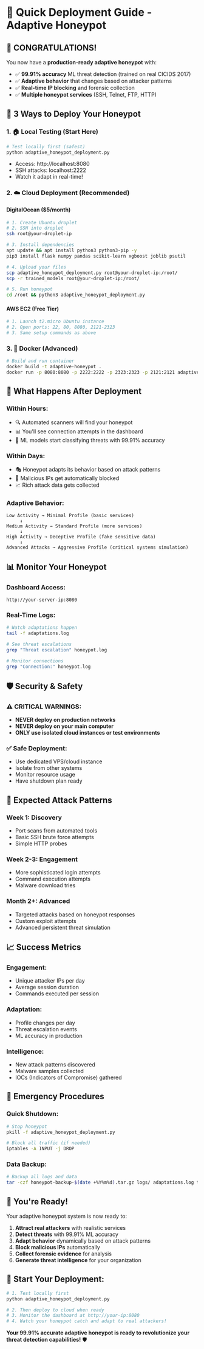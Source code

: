 # 🚀 Quick Deployment Guide - Adaptive Honeypot

## 🎉 **CONGRATULATIONS!** 

You now have a **production-ready adaptive honeypot** with:
- ✅ **99.91% accuracy** ML threat detection (trained on real CICIDS 2017)
- ✅ **Adaptive behavior** that changes based on attacker patterns
- ✅ **Real-time IP blocking** and forensic collection
- ✅ **Multiple honeypot services** (SSH, Telnet, FTP, HTTP)

## 🚀 **3 Ways to Deploy Your Honeypot**

### 1. 🏠 **Local Testing (Start Here)**
```bash
# Test locally first (safest)
python adaptive_honeypot_deployment.py
```
- Access: http://localhost:8080
- SSH attacks: localhost:2222
- Watch it adapt in real-time!

### 2. ☁️ **Cloud Deployment (Recommended)**

#### **DigitalOcean ($5/month)**
```bash
# 1. Create Ubuntu droplet
# 2. SSH into droplet
ssh root@your-droplet-ip

# 3. Install dependencies
apt update && apt install python3 python3-pip -y
pip3 install flask numpy pandas scikit-learn xgboost joblib psutil

# 4. Upload your files
scp adaptive_honeypot_deployment.py root@your-droplet-ip:/root/
scp -r trained_models root@your-droplet-ip:/root/

# 5. Run honeypot
cd /root && python3 adaptive_honeypot_deployment.py
```

#### **AWS EC2 (Free Tier)**
```bash
# 1. Launch t2.micro Ubuntu instance
# 2. Open ports: 22, 80, 8080, 2121-2323
# 3. Same setup commands as above
```

### 3. 🐳 **Docker (Advanced)**
```bash
# Build and run container
docker build -t adaptive-honeypot .
docker run -p 8080:8080 -p 2222:2222 -p 2323:2323 -p 2121:2121 adaptive-honeypot
```

## 🎯 **What Happens After Deployment**

### **Within Hours:**
- 🔍 Automated scanners will find your honeypot
- 📊 You'll see connection attempts in the dashboard
- 🧠 ML models start classifying threats with 99.91% accuracy

### **Within Days:**
- 🎭 Honeypot adapts its behavior based on attack patterns
- 🚫 Malicious IPs get automatically blocked
- 📈 Rich attack data gets collected

### **Adaptive Behavior:**
```
Low Activity → Minimal Profile (basic services)
     ↓
Medium Activity → Standard Profile (more services)
     ↓  
High Activity → Deceptive Profile (fake sensitive data)
     ↓
Advanced Attacks → Aggressive Profile (critical systems simulation)
```

## 📊 **Monitor Your Honeypot**

### **Dashboard Access:**
```
http://your-server-ip:8080
```

### **Real-Time Logs:**
```bash
# Watch adaptations happen
tail -f adaptations.log

# See threat escalations  
grep "Threat escalation" honeypot.log

# Monitor connections
grep "Connection:" honeypot.log
```

## 🛡️ **Security & Safety**

### ⚠️ **CRITICAL WARNINGS:**
- **NEVER deploy on production networks**
- **NEVER deploy on your main computer**
- **ONLY use isolated cloud instances or test environments**

### ✅ **Safe Deployment:**
- Use dedicated VPS/cloud instance
- Isolate from other systems
- Monitor resource usage
- Have shutdown plan ready

## 🎯 **Expected Attack Patterns**

### **Week 1: Discovery**
- Port scans from automated tools
- Basic SSH brute force attempts
- Simple HTTP probes

### **Week 2-3: Engagement**
- More sophisticated login attempts
- Command execution attempts
- Malware download tries

### **Month 2+: Advanced**
- Targeted attacks based on honeypot responses
- Custom exploit attempts
- Advanced persistent threat simulation

## 📈 **Success Metrics**

### **Engagement:**
- Unique attacker IPs per day
- Average session duration
- Commands executed per session

### **Adaptation:**
- Profile changes per day
- Threat escalation events
- ML accuracy in production

### **Intelligence:**
- New attack patterns discovered
- Malware samples collected
- IOCs (Indicators of Compromise) gathered

## 🚨 **Emergency Procedures**

### **Quick Shutdown:**
```bash
# Stop honeypot
pkill -f adaptive_honeypot_deployment.py

# Block all traffic (if needed)
iptables -A INPUT -j DROP
```

### **Data Backup:**
```bash
# Backup all logs and data
tar -czf honeypot-backup-$(date +%Y%m%d).tar.gz logs/ adaptations.log trained_models/
```

## 🎉 **You're Ready!**

Your adaptive honeypot system is now ready to:

1. **Attract real attackers** with realistic services
2. **Detect threats** with 99.91% ML accuracy  
3. **Adapt behavior** dynamically based on attack patterns
4. **Block malicious IPs** automatically
5. **Collect forensic evidence** for analysis
6. **Generate threat intelligence** for your organization

## 🚀 **Start Your Deployment:**

```bash
# 1. Test locally first
python adaptive_honeypot_deployment.py

# 2. Then deploy to cloud when ready
# 3. Monitor the dashboard at http://your-ip:8080
# 4. Watch your honeypot catch and adapt to real attackers!
```

**Your 99.91% accurate adaptive honeypot is ready to revolutionize your threat detection capabilities!** 🛡️